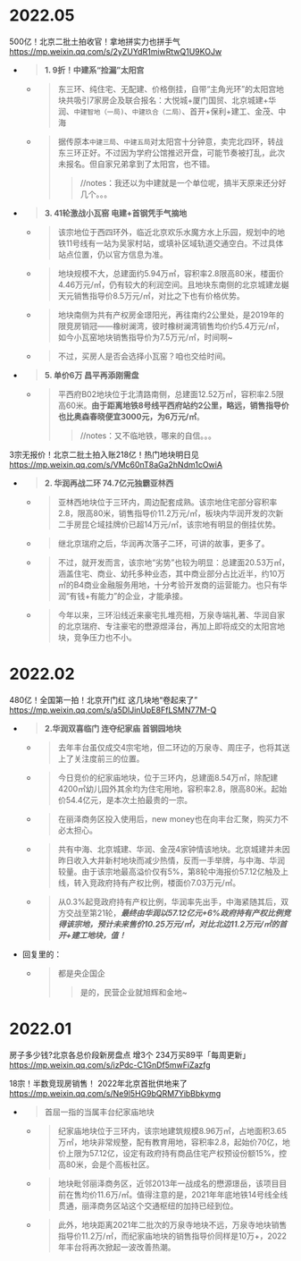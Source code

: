 
# 2022.05

500亿！北京二批土拍收官！拿地拼实力也拼手气 https://mp.weixin.qq.com/s/2yZUYdR1miwRtwQ1U9KOJw
- > **1. 9折！中建系“捡漏”太阳宫**
  * > 东三环、纯住宅、无配建、价格倒挂，自带“主角光环”的太阳宫地块共吸引7家房企及联合报名：大悦城+厦门国贸、北京城建+华润、`中建智地（一局)`、`中建玖合（二局）`、首开+保利+建工、金茂、中海
  * > 据传原本`中建三局`、`中建五局`对太阳宫十分钟意，卖完北四环，转战东三环正好。不过因为学府公馆推迟开盘，可能节奏被打乱，此次未报名。但自家兄弟拿到了太阳宫，也不错。
    >> //notes：我还以为中建就是一个单位呢，搞半天原来还分好几个。。。
- > **3. 41轮激战小瓦窑 电建+首钢凭手气摘地**
  * > 该宗地位于西四环外，临近北京欢乐水魔方水上乐园，规划中的地铁11号线有一站为吴家村站，或填补区域轨道交通空白。不过具体站点位置，仍以官方信息为准。
  * > 地块规模不大，总建面约5.94万㎡，容积率2.8限高80米，楼面价4.46万元/㎡，仍有较大的利润空间。且地块东南侧的北京城建龙樾天元销售指导价8.5万元/㎡，对比之下也有价格优势。
  * > 地块南侧为共有产权房金璟阳光，再往南约2公里处，是2019年的限竞房销冠——橡树澜湾，彼时橡树澜湾销售均价约5.4万元/㎡，如今小瓦窑地块销售指导价为7.5万元/㎡，时间啊~
  * > 不过，买房人是否会选择小瓦窑？咱也交给时间。
- > **5. 单价6万 昌平再添刚需盘**
  * > 平西府B02地块位于北清路南侧，总建面12.52万㎡，容积率2.5限高60米。**由于距离地铁8号线平西府站约2公里，略远，销售指导价也比奥森春晓便宜3000元，为6万元/㎡**。
    >> //notes：又不临地铁，哪来的自信。。。

3宗无报价！北京二批土拍入账218亿！热门地块明日见 https://mp.weixin.qq.com/s/VMc60nT8aGa2hNdm1cOwiA
- > **2. 华润再战二环 74.7亿元独霸亚林西**
  * > 亚林西地块位于三环内，周边配套成熟。该宗地住宅部分容积率2.8，限高80米，销售指导价11.2万元/㎡，板块内华润开发的次新二手房昆仑域挂牌价已超14万元/㎡，该宗地有明显的倒挂优势。
  * > 继北京瑞府之后，华润再次落子二环，可讲的故事，更多了。
  * > 不过，就开发而言，该宗地“劣势”也较为明显：总建面20.53万㎡，涵盖住宅、商业、幼托多种业态，其中商业部分占比近半，约10万㎡的B4商业金融服务用地，十分考验开发商的运营能力。也只有华润“有钱+有能力”的企业，才能承接。
  * > 今年以来，三环沿线近来豪宅扎堆亮相，万泉寺端礼著、华润自家的北京瑞府、专注豪宅的懋源煜泽台，再加上即将成交的太阳宫地块，竞争压力也不小。

# 2022.02

480亿！全国第一拍！北京开门红 这几块地“卷起来了” https://mp.weixin.qq.com/s/a5DlJinUpE8FfLSMN77M-Q
- > **2.华润双喜临门 连夺纪家庙 首钢园地块**
  * > 去年丰台虽仅成交4宗宅地，但二环边的万泉寺、周庄子，也将其送上了关注度前三的位置。
  * > 今日竞价的纪家庙地块，位于三环内，总建面8.54万㎡，除配建4200㎡幼儿园外其余均为住宅用地，容积率2.8，限高80米。起始价54.4亿元，是本次土拍最贵的一宗。
  * > 在丽泽商务区投入使用后，new money也在向丰台汇聚，购买力不必太担心。
  * > 共有中海、北京城建、华润、金茂4家钟情该地块。北京城建并未因昨日收入大井新村地块而减少热情，反而一手举牌，与中海、华润较量。由于该宗地最高溢价仅有5%，第8轮中海报价57.12亿触及上线，转入竞政府持有产权比例，楼面价7.03万元/㎡。
  * > 从0.3%起竞政府持有产权比例，华润率先出手，中海紧随其后，双方交战至第21轮，***最终由华润以57.12亿元+6%政府持有产权比例竞得该宗地，预计未来售价10.25万元/㎡，对比北边11.2万元/㎡的首开+建工地块，值！***
- 回复里的：
  * > 都是央企国企
    >> 是的，民营企业就旭辉和金地~

# 2022.01

房子多少钱?北京各总价段新房盘点 增3个 234万买89平「每周更新」 https://mp.weixin.qq.com/s/izPdc-C1GnDf5mwFiZazfg

18宗！半数竞现房销售！ 2022年北京首批供地来了 https://mp.weixin.qq.com/s/Ne9l5HG9bQRM7YibBbkymg
- > 首屈一指的当属丰台纪家庙地块
  * > 纪家庙地块位于三环内，该宗地建筑规模8.96万㎡，占地面积3.65万㎡，地块非常规整，配有教育用地，容积率2.8，起始价70亿，地价上限为57.12亿，设定有政府持有商品住宅产权预设份额15%，控高80米，会是个高板社区。
  * > 地块毗邻丽泽商务区，近邻2013年一战成名的懋源璟岳，该项目目前在售均价11.6万/㎡。值得注意的是，2021年年底地铁14号线全线贯通，丽泽商务区站这个交通枢纽的加持已经到位。
  * > 此外，地块距离2021年二批次的万泉寺地块不远，万泉寺地块销售指导价11.2万/㎡，而纪家庙地块的销售指导价同样是10万+，2022年丰台将再次掀起一波改善热潮。
